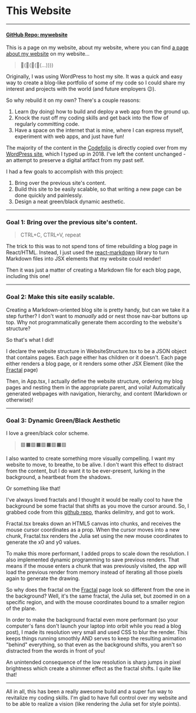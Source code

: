 # This Website

---

#### [GitHub Repo: mywebsite](https://github.com/khalidelassaad/mywebsite)

This is a page on my website, about my website, where you can find [a page about my website](./this_website) on my website...

> 🐢(🐢(🐢(🐢(...))))

Originally, I was using WordPress to host my site. It was a quick and easy way to create a blog-like portfolio of some of my code so I could share my interest and projects with the world (and future employers 😉).

So why rebuild it on my own? There's a couple reasons:

1. Learn (by doing) how to build and deploy a web app from the ground up.
2. Knock the rust off my coding skills and get back into the flow of regularly committing code.
3. Have a space on the internet that is mine, where I can express myself, experiment with web apps, and just have fun!

The majority of the content in the [Codefolio](../codefolio) is directly copied over from my [WordPress site](http://khalidelassaad.wordpress.com), which I typed up in 2018. I've left the content unchanged - an attempt to preserve a digital artifact from my past self.

I had a few goals to accomplish with this project:

1. Bring over the previous site's content.
2. Build this site to be easily scalable, so that writing a new page can be done quickly and painlessly.
3. Design a neat green/black dynamic aesthetic.

---

### Goal 1: Bring over the previous site's content.

> CTRL+C, CTRL+V, repeat

The trick to this was to not spend tons of time rebuilding a blog page in React/HTML. Instead, I just used the [react-markdown](https://github.com/remarkjs/react-markdown) library to turn Markdown files into JSX elements that my website could render!

Then it was just a matter of creating a Markdown file for each blog page, including this one!

---

### Goal 2: Make this site easily scalable.

Creating a Markdown-oriented blog site is pretty handy, but can we take it a step further? I don't want to _manually_ add or nest those nav-bar buttons up top. Why not programmatically generate them according to the website's structure?

So that's what I did!

I declare the website structure in WebsiteStructure.tsx to be a JSON object that contains pages. Each page either has children or it doesn't. Each page either renders a blog page, or it renders some other JSX Element (like the [Fractal](../fractal) page)

Then, in App.tsx, I actually define the website structure, ordering my blog pages and nesting them in the appropriate parent, and voila! Automatically generated webpages with navigation, hierarchy, and content (Markdown or otherwise)!

---

### Goal 3: Dynamic Green/Black Aesthetic

I love a green/black color scheme.

> 🟩⬛🟩⬛🟩⬛🟩⬛🟩

I also wanted to create something more visually compelling. I want my website to move, to breathe, to be alive. I don't want this effect to distract from the content, but I do want it to be ever-present, lurking in the background, a heartbeat from the shadows.

Or something like that!

I've always loved fractals and I thought it would be really cool to have the background be some fractal that shifts as you move the cursor around. So, I grabbed code from this
[github repo](https://github.com/delimitry/fractals-js/blob/master/js/fractals.js), thanks delimitry, and got to work.

Fractal.tsx breaks down an HTML5 canvas into chunks, and receives the mouse cursor coordinates as a prop. When the cursor moves into a new chunk, Fractal.tsx renders the Julia set using the new mouse coordinates to generate the x0 and y0 values.

To make this more performant, I added props to scale down the resolution. I also implemented dynamic programming to save previous renders. That means if the mouse enters a chunk that was previously visited, the app will load the previous render from memory instead of iterating all those pixels again to generate the drawing.

So why does the fractal on the [Fractal](../fractal) page look so different from the one in the background? Well, it's the same fractal, the Julia set, but zoomed in on a specific region, and with the mouse coordinates bound to a smaller region of the plane.

In order to make the background fractal even more performant (so your computer's fans don't launch your laptop into orbit while you read a blog post), I made its resolution very small and used CSS to blur the render. This keeps things running smoothly AND serves to keep the resulting animation "behind" everything, so that even as the background shifts, you aren't so distracted from the words in front of you!

An unintended consequence of the low resolution is sharp jumps in pixel brightness which create a shimmer effect as the fractal shifts. I quite like that!

---

All in all, this has been a really awesome build and a super fun way to revitalize my coding skills. I'm glad to have full control over my website and to be able to realize a vision (like rendering the Julia set for style points).
